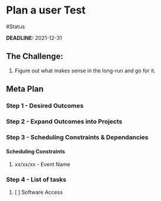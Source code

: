 # Plan a user Test
 #Status

**DEADLINE:** 2021-12-31

## The Challenge:

1.  Figure out what makes sense in the long-run and go for it.
    
## Meta Plan
### Step 1 - Desired Outcomes

### Step 2 - Expand Outcomes into Projects

### Step 3 -  Scheduling Constraints & Dependancies
#### Scheduling Constraints
1. xx/xx/xx - Event Name


### Step 4 - List of tasks
1. [ ] Software Access
	